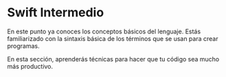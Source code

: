 # Swift Intermedio

En este punto ya conoces los conceptos básicos del lenguaje. Estás familiarizado con la sintaxis básica de los términos que se usan para crear programas.

En esta sección, aprenderás técnicas para hacer que tu código sea mucho más productivo.